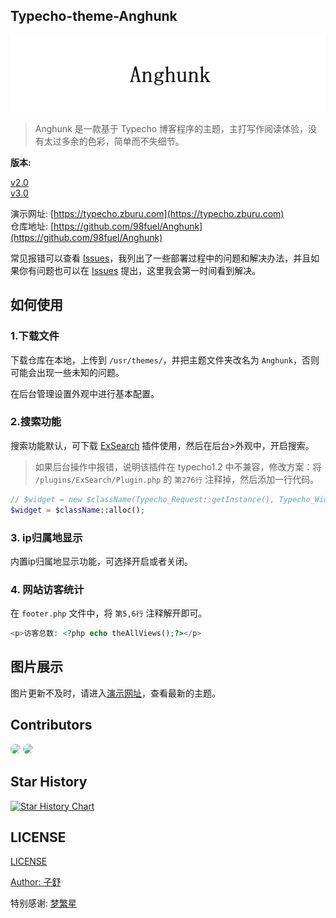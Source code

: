 ## Typecho-theme-Anghunk

![](./libs/css/theme-logo.png)

>Anghunk 是一款基于 Typecho 博客程序的主题，主打写作阅读体验，没有太过多余的色彩，简单而不失细节。

**版本:**

[v2.0](https://github.com/98fuel/Anghunk/releases/tag/2.0)  
[v3.0](https://github.com/98fuel/Anghunk/releases/tag/3.0)  

演示网址: [https://typecho.zburu.com](https://typecho.zburu.com)  
仓库地址: [https://github.com/98fuel/Anghunk](https://github.com/98fuel/Anghunk)

常见报错可以查看 [Issues](https://github.com/98fuel/Anghunk/issues)，我列出了一些部署过程中的问题和解决办法，并且如果你有问题也可以在 [Issues](https://github.com/98fuel/Anghunk/issues) 提出，这里我会第一时间看到解决。

## 如何使用

### 1.下载文件

下载仓库在本地，上传到 `/usr/themes/`，并把主题文件夹改名为 `Anghunk`，否则可能会出现一些未知的问题。

在后台管理设置外观中进行基本配置。

### 2.搜索功能

搜索功能默认，可下载 [ExSearch](https://github.com/AlanDecode/Typecho-Plugin-ExSearch) 插件使用，然后在后台>外观中，开启搜索。

>如果后台操作中报错，说明该插件在 typecho1.2 中不兼容，修改方案：将 `/plugins/ExSearch/Plugin.php` 的 `第276行` 注释掉，然后添加一行代码。

```php
// $widget = new $className(Typecho_Request::getInstance(), Typecho_Widget_Helper_Empty::getInstance());
$widget = $className::alloc();
```

### 3. ip归属地显示

内置ip归属地显示功能，可选择开启或者关闭。

### 4. 网站访客统计

在 `footer.php` 文件中，将 `第5,6行` 注释解开即可。

```php
<p>访客总数: <?php echo theAllViews();?></p>
```

## 图片展示

图片更新不及时，请进入[演示网址](https://typecho.zburu.com)，查看最新的主题。

## Contributors 

<a href="https://github.com/98fuel" target="_blank"><img style="width:40px;border-radius:50%;" src="https://avatars.githubusercontent.com/u/65840178?v=4"></a>
<a href="https://www.emoao.com/" target="_blank"><img style="width:40px;border-radius:50%;" src="https://q2.qlogo.cn/g?b=qq&nk=2502393029&s=100"></a>

## Star History

[![Star History Chart](https://api.star-history.com/svg?repos=98fuel/Anghunk&type=Date)](https://star-history.com/#98fuel/Anghunk&Date)

## LICENSE

[LICENSE](./LICENSE)

[Author: 子舒](https://zburu.com)

特别感谢: [梦繁星](https://www.emoao.com/)
